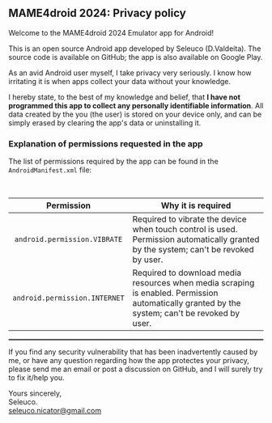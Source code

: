 ## MAME4droid 2024: Privacy policy

Welcome to the MAME4droid 2024  Emulator app for Android!

This is an open source Android app developed by Seleuco (D.Valdeita). The source code is available on GitHub; the app is also available on Google Play.

As an avid Android user myself, I take privacy very seriously.
I know how irritating it is when apps collect your data without your knowledge.

I hereby state, to the best of my knowledge and belief, that <b>I have not programmed this app to collect any personally identifiable information</b>. All data created by the you (the user) is stored on your device only, and can be simply erased by clearing the app's data or uninstalling it.

### Explanation of permissions requested in the app

The list of permissions required by the app can be found in the `AndroidManifest.xml` file:

<br/>

| Permission | Why it is required |
| :---: | --- |
| `android.permission.VIBRATE` | Required to vibrate the device when touch control is used. Permission automatically granted by the system; can't be revoked by user. |
| `android.permission.INTERNET` | Required to download media resources when media scraping is enabled. Permission automatically granted by the system; can't be revoked by user. |


 <hr style="border:1px solid gray">

If you find any security vulnerability that has been inadvertently caused by me, or have any question regarding how the app protectes your privacy, please send me an email or post a discussion on GitHub, and I will surely try to fix it/help you.

Yours sincerely,  
Seleuco.
<br/>
seleuco.nicator@gmail.com